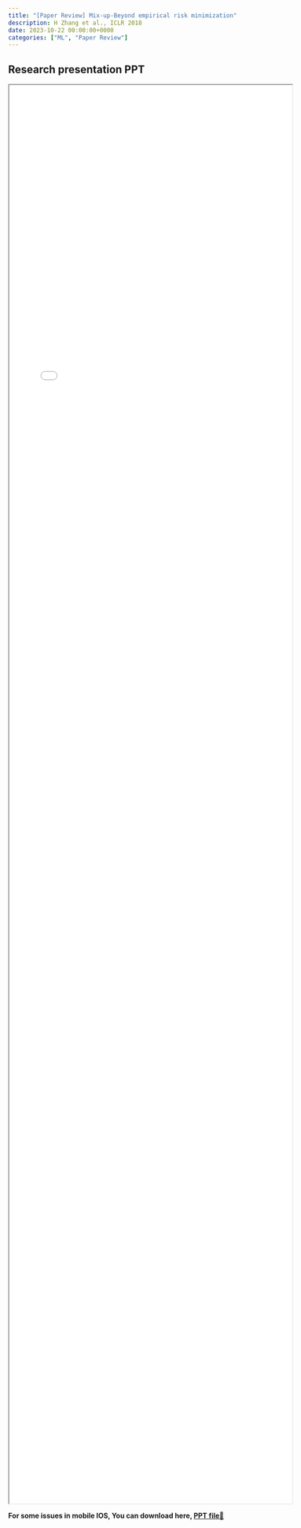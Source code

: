 ```yaml
---
title: "[Paper Review] Mix-up-Beyond empirical risk minimization" 
description: H Zhang et al., ICLR 2018
date: 2023-10-22 00:00:00+0000
categories: ["ML", "Paper Review"]
---
```



## Research presentation PPT 

<iframe src= ppt.pdf#toolbar=0&navpanes=0 style="display:block; width:60vw; height: 72vh"></iframe>

**For some issues in mobile IOS, You can download here, [PPT file📄](ppt.pdf)**